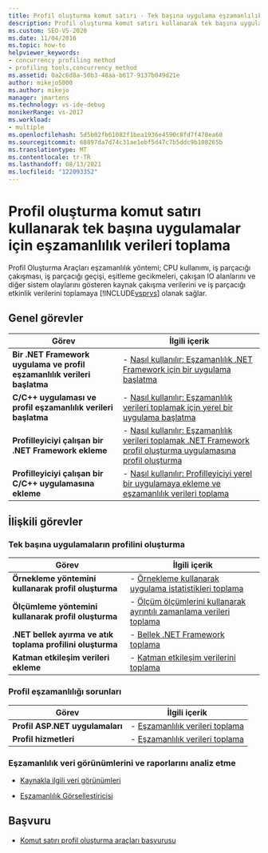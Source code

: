 ```yaml
---
title: Profil oluşturma komut satırı - Tek başına uygulama eşzamanlılık verilerini al
description: Profil oluşturma komut satırı kullanarak tek başına uygulamalar için eşzamanlılık verilerini Visual Studio.
ms.custom: SEO-VS-2020
ms.date: 11/04/2016
ms.topic: how-to
helpviewer_keywords:
- concurrency profiling method
- profiling tools,concurrency method
ms.assetid: 0a2c6d8a-50b3-48aa-b617-9137b049d21e
author: mikejo5000
ms.author: mikejo
manager: jmartens
ms.technology: vs-ide-debug
monikerRange: vs-2017
ms.workload:
- multiple
ms.openlocfilehash: 5d5b02fb61082f1bea1936e4590c8fd7f478ea60
ms.sourcegitcommit: 68897da7d74c31ae1ebf5d47c7b5ddc9b108265b
ms.translationtype: MT
ms.contentlocale: tr-TR
ms.lasthandoff: 08/13/2021
ms.locfileid: "122093352"
---
```

# <a name="collect-concurrency-data-for-stand-alone-applications-by-using-the-profiler-command-line"></a>Profil oluşturma komut satırı kullanarak tek başına uygulamalar için eşzamanlılık verileri toplama
Profil Oluşturma Araçları eşzamanlılık yöntemi; CPU kullanımı, iş parçacığı çakışması, iş parçacığı geçişi, eşitleme gecikmeleri, çakışan IO alanlarını ve diğer sistem olaylarını gösteren kaynak çakışma verilerini ve iş parçacığı etkinlik verilerini toplamaya [!INCLUDE[vsprvs](../code-quality/includes/vsprvs_md.md)] olanak sağlar.

## <a name="common-tasks"></a>Genel görevler

|Görev|İlgili içerik|
|----------|---------------------|
|**Bir .NET Framework uygulama ve profil eşzamanlılık verileri başlatma**|-   [Nasıl kullanılır: Eşzamanlılık .NET Framework için bir uygulama başlatma](../profiling/how-to-launch-a-stand-alone-dotnet-framework-app-to-collect-concurrency-data.md)|
|**C/C++ uygulaması ve profil eşzamanlılık verileri başlatma**|-   [Nasıl kullanılır: Eşzamanlılık verileri toplamak için yerel bir uygulama başlatma](../profiling/how-to-launch-a-stand-alone-native-application-to-collect-concurrency-data.md)|
|**Profilleyiciyi çalışan bir .NET Framework ekleme**|-   [Nasıl kullanılır: Eşzamanlılık verileri toplamak .NET Framework profil oluşturma uygulamasına profil oluşturma](../profiling/how-to-attach-the-profiler-to-a-dotnet-app-and-collect-concurrency-data.md)|
|**Profilleyiciyi çalışan bir C/C++ uygulamasına ekleme**|-   [Nasıl kullanılır: Profilleyiciyi yerel bir uygulamaya ekleme ve eşzamanlılık verileri toplama](../profiling/how-to-attach-the-profiler-to-a-native-app-and-collect-concurrency-data.md)|

## <a name="related-tasks"></a>İlişkili görevler

### <a name="profile-stand-alone-applications"></a>Tek başına uygulamaların profilini oluşturma

|Görev|İlgili içerik|
|----------|---------------------|
|**Örnekleme yöntemini kullanarak profil oluşturma**|-   [Örnekleme kullanarak uygulama istatistikleri toplama](../profiling/collecting-application-statistics-for-stand-alone-applications.md)|
|**Ölçümleme yöntemini kullanarak profil oluşturma**|-   [Ölçüm ölçümlerini kullanarak ayrıntılı zamanlama verileri toplama](../profiling/collecting-detailed-timing-data-for-a-stand-alone-application.md)|
|**.NET bellek ayırma ve atık toplama profilini oluşturma**|-   [Bellek .NET Framework toplama](../profiling/collecting-dotnet-framework-memory-data-for-stand-alone-applications.md)|
|**Katman etkileşim verileri ekleme**|-   [Katman etkileşim verilerini toplama](../profiling/adding-tier-interaction-data-from-the-command-line.md)|

### <a name="profile-concurrency-issues"></a>Profil eşzamanlılığı sorunları

|Görev|İlgili içerik|
|----------|---------------------|
|**Profil ASP.NET uygulamaları**|-   [Eşzamanlılık verileri toplama](../profiling/collecting-concurrency-data-for-an-aspnet-web-application.md)|
|**Profil hizmetleri**|-   [Eşzamanlılık verileri toplama](../profiling/collecting-concurrency-data-for-a-service-by-using-the-profiler-command-line.md)|

### <a name="analyze-concurrency-data-views-and-reports"></a>Eşzamanlılık veri görünümlerini ve raporlarını analiz etme
- [Kaynakla ilgili veri görünümleri](../profiling/resource-contention-data-views.md)

- [Eşzamanlılık Görselleştiricisi](../profiling/concurrency-visualizer.md)

## <a name="reference"></a>Başvuru
- [Komut satırı profil oluşturma araçları başvurusu](../profiling/command-line-profiling-tools-reference.md)
